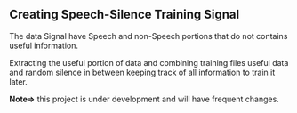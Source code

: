 ## Creating Speech-Silence Training Signal

The data Signal have Speech and non-Speech portions that do not contains useful information.

Extracting the useful portion of data and combining training files useful data and random silence in between keeping track of all information to train it later.

**Note=>** this project is under development and will have frequent changes.
